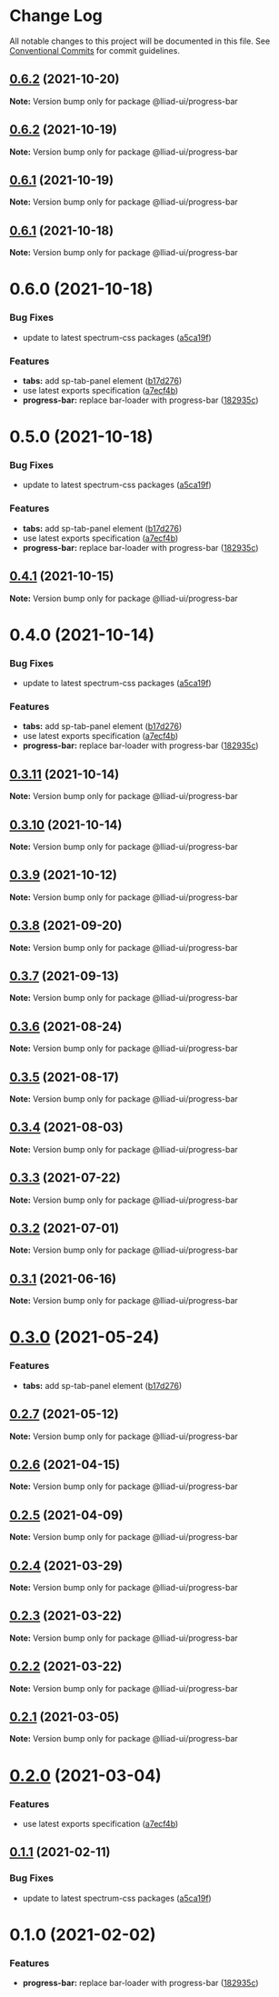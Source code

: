 # Change Log

All notable changes to this project will be documented in this file.
See [Conventional Commits](https://conventionalcommits.org) for commit guidelines.

## [0.6.2](https://github.com/gaoding-inc/Iliad-ui/compare/@lliad-ui/progress-bar@0.6.1...@lliad-ui/progress-bar@0.6.2) (2021-10-20)

**Note:** Version bump only for package @lliad-ui/progress-bar





## [0.6.2](https://github.com/gaoding-inc/Iliad-ui/compare/@lliad-ui/progress-bar@0.6.1...@lliad-ui/progress-bar@0.6.2) (2021-10-19)

**Note:** Version bump only for package @lliad-ui/progress-bar





## [0.6.1](https://github.com/gaoding-inc/Iliad-ui/compare/@lliad-ui/progress-bar@0.6.0...@lliad-ui/progress-bar@0.6.1) (2021-10-19)

**Note:** Version bump only for package @lliad-ui/progress-bar





## [0.6.1](https://github.com/gaoding-inc/Iliad-ui/compare/@lliad-ui/progress-bar@0.6.0...@lliad-ui/progress-bar@0.6.1) (2021-10-18)

**Note:** Version bump only for package @lliad-ui/progress-bar





# 0.6.0 (2021-10-18)


### Bug Fixes

* update to latest spectrum-css packages ([a5ca19f](https://github.com/gaoding-inc/Iliad-ui/commit/a5ca19f67d5b3f0951667c4441d4d977bf1e0937))


### Features

* **tabs:** add sp-tab-panel element ([b17d276](https://github.com/gaoding-inc/Iliad-ui/commit/b17d2765cf415578a31e5fa23515c25ff4c3922d))
* use latest exports specification ([a7ecf4b](https://github.com/gaoding-inc/Iliad-ui/commit/a7ecf4b6da7996f36a8a89f62cc2384709497008))
* **progress-bar:** replace bar-loader with progress-bar ([182935c](https://github.com/gaoding-inc/Iliad-ui/commit/182935c540013af9e793ccf5654113b7af5d34de))





# 0.5.0 (2021-10-18)


### Bug Fixes

* update to latest spectrum-css packages ([a5ca19f](https://github.com/gaoding-inc/Iliad-ui/commit/a5ca19f67d5b3f0951667c4441d4d977bf1e0937))


### Features

* **tabs:** add sp-tab-panel element ([b17d276](https://github.com/gaoding-inc/Iliad-ui/commit/b17d2765cf415578a31e5fa23515c25ff4c3922d))
* use latest exports specification ([a7ecf4b](https://github.com/gaoding-inc/Iliad-ui/commit/a7ecf4b6da7996f36a8a89f62cc2384709497008))
* **progress-bar:** replace bar-loader with progress-bar ([182935c](https://github.com/gaoding-inc/Iliad-ui/commit/182935c540013af9e793ccf5654113b7af5d34de))





## [0.4.1](https://github.com/adobe/spectrum-web-components/compare/@lliad-ui/progress-bar@0.4.0...@lliad-ui/progress-bar@0.4.1) (2021-10-15)

**Note:** Version bump only for package @lliad-ui/progress-bar

# 0.4.0 (2021-10-14)

### Bug Fixes

-   update to latest spectrum-css packages ([a5ca19f](https://github.com/adobe/spectrum-web-components/commit/a5ca19f67d5b3f0951667c4441d4d977bf1e0937))

### Features

-   **tabs:** add sp-tab-panel element ([b17d276](https://github.com/adobe/spectrum-web-components/commit/b17d2765cf415578a31e5fa23515c25ff4c3922d))
-   use latest exports specification ([a7ecf4b](https://github.com/adobe/spectrum-web-components/commit/a7ecf4b6da7996f36a8a89f62cc2384709497008))
-   **progress-bar:** replace bar-loader with progress-bar ([182935c](https://github.com/adobe/spectrum-web-components/commit/182935c540013af9e793ccf5654113b7af5d34de))

## [0.3.11](https://github.com/adobe/spectrum-web-components/compare/@lliad-ui/progress-bar@0.3.9...@lliad-ui/progress-bar@0.3.11) (2021-10-14)

**Note:** Version bump only for package @lliad-ui/progress-bar

## [0.3.10](https://github.com/adobe/spectrum-web-components/compare/@lliad-ui/progress-bar@0.3.9...@lliad-ui/progress-bar@0.3.10) (2021-10-14)

**Note:** Version bump only for package @lliad-ui/progress-bar

## [0.3.9](https://github.com/adobe/spectrum-web-components/compare/@lliad-ui/progress-bar@0.3.8...@lliad-ui/progress-bar@0.3.9) (2021-10-12)

**Note:** Version bump only for package @lliad-ui/progress-bar

## [0.3.8](https://github.com/adobe/spectrum-web-components/compare/@lliad-ui/progress-bar@0.3.7...@lliad-ui/progress-bar@0.3.8) (2021-09-20)

**Note:** Version bump only for package @lliad-ui/progress-bar

## [0.3.7](https://github.com/adobe/spectrum-web-components/compare/@lliad-ui/progress-bar@0.3.6...@lliad-ui/progress-bar@0.3.7) (2021-09-13)

**Note:** Version bump only for package @lliad-ui/progress-bar

## [0.3.6](https://github.com/adobe/spectrum-web-components/compare/@lliad-ui/progress-bar@0.3.5...@lliad-ui/progress-bar@0.3.6) (2021-08-24)

**Note:** Version bump only for package @lliad-ui/progress-bar

## [0.3.5](https://github.com/adobe/spectrum-web-components/compare/@lliad-ui/progress-bar@0.3.4...@lliad-ui/progress-bar@0.3.5) (2021-08-17)

**Note:** Version bump only for package @lliad-ui/progress-bar

## [0.3.4](https://github.com/adobe/spectrum-web-components/compare/@lliad-ui/progress-bar@0.3.3...@lliad-ui/progress-bar@0.3.4) (2021-08-03)

**Note:** Version bump only for package @lliad-ui/progress-bar

## [0.3.3](https://github.com/adobe/spectrum-web-components/compare/@lliad-ui/progress-bar@0.3.2...@lliad-ui/progress-bar@0.3.3) (2021-07-22)

**Note:** Version bump only for package @lliad-ui/progress-bar

## [0.3.2](https://github.com/adobe/spectrum-web-components/compare/@lliad-ui/progress-bar@0.3.1...@lliad-ui/progress-bar@0.3.2) (2021-07-01)

**Note:** Version bump only for package @lliad-ui/progress-bar

## [0.3.1](https://github.com/adobe/spectrum-web-components/compare/@lliad-ui/progress-bar@0.3.0...@lliad-ui/progress-bar@0.3.1) (2021-06-16)

**Note:** Version bump only for package @lliad-ui/progress-bar

# [0.3.0](https://github.com/adobe/spectrum-web-components/compare/@lliad-ui/progress-bar@0.2.7...@lliad-ui/progress-bar@0.3.0) (2021-05-24)

### Features

-   **tabs:** add sp-tab-panel element ([b17d276](https://github.com/adobe/spectrum-web-components/commit/b17d2765cf415578a31e5fa23515c25ff4c3922d))

## [0.2.7](https://github.com/adobe/spectrum-web-components/compare/@lliad-ui/progress-bar@0.2.6...@lliad-ui/progress-bar@0.2.7) (2021-05-12)

**Note:** Version bump only for package @lliad-ui/progress-bar

## [0.2.6](https://github.com/adobe/spectrum-web-components/compare/@lliad-ui/progress-bar@0.2.5...@lliad-ui/progress-bar@0.2.6) (2021-04-15)

**Note:** Version bump only for package @lliad-ui/progress-bar

## [0.2.5](https://github.com/adobe/spectrum-web-components/compare/@lliad-ui/progress-bar@0.2.4...@lliad-ui/progress-bar@0.2.5) (2021-04-09)

**Note:** Version bump only for package @lliad-ui/progress-bar

## [0.2.4](https://github.com/adobe/spectrum-web-components/compare/@lliad-ui/progress-bar@0.2.3...@lliad-ui/progress-bar@0.2.4) (2021-03-29)

**Note:** Version bump only for package @lliad-ui/progress-bar

## [0.2.3](https://github.com/adobe/spectrum-web-components/compare/@lliad-ui/progress-bar@0.2.2...@lliad-ui/progress-bar@0.2.3) (2021-03-22)

**Note:** Version bump only for package @lliad-ui/progress-bar

## [0.2.2](https://github.com/adobe/spectrum-web-components/compare/@lliad-ui/progress-bar@0.2.1...@lliad-ui/progress-bar@0.2.2) (2021-03-22)

**Note:** Version bump only for package @lliad-ui/progress-bar

## [0.2.1](https://github.com/adobe/spectrum-web-components/compare/@lliad-ui/progress-bar@0.2.0...@lliad-ui/progress-bar@0.2.1) (2021-03-05)

**Note:** Version bump only for package @lliad-ui/progress-bar

# [0.2.0](https://github.com/adobe/spectrum-web-components/compare/@lliad-ui/progress-bar@0.1.1...@lliad-ui/progress-bar@0.2.0) (2021-03-04)

### Features

-   use latest exports specification ([a7ecf4b](https://github.com/adobe/spectrum-web-components/commit/a7ecf4b6da7996f36a8a89f62cc2384709497008))

## [0.1.1](https://github.com/adobe/spectrum-web-components/compare/@lliad-ui/progress-bar@0.1.0...@lliad-ui/progress-bar@0.1.1) (2021-02-11)

### Bug Fixes

-   update to latest spectrum-css packages ([a5ca19f](https://github.com/adobe/spectrum-web-components/commit/a5ca19f67d5b3f0951667c4441d4d977bf1e0937))

# 0.1.0 (2021-02-02)

### Features

-   **progress-bar:** replace bar-loader with progress-bar ([182935c](https://github.com/adobe/spectrum-web-components/commit/182935c540013af9e793ccf5654113b7af5d34de))

